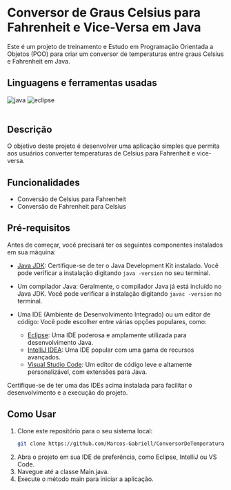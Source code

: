 # Conversor de Graus Celsius para Fahrenheit e Vice-Versa em Java

Este é um projeto de treinamento e Estudo em Programação Orientada a Objetos (POO) para criar um conversor de temperaturas entre graus Celsius e Fahrenheit em Java.

## Linguagens e ferramentas  usadas
<div >
    <img align="center" alt="java" src="https://img.shields.io/badge/Java-ED8B00?style=for-the-badge&logo=java&logoColor=white">
    <img align="center" alt="eclipse" src="https://img.shields.io/badge/Eclipse-2C2255?style=for-the-badge&logo=eclipse&logoColor=white">
</div><br/>


## Descrição


O objetivo deste projeto é desenvolver uma aplicação simples que permita aos usuários converter temperaturas de Celsius para Fahrenheit e vice-versa.


## Funcionalidades


- Conversão de Celsius para Fahrenheit
- Conversão de Fahrenheit para Celsius

## Pré-requisitos


Antes de começar, você precisará ter os seguintes componentes instalados em sua máquina:

- [Java JDK](https://www.oracle.com/java/technologies/javase-downloads.html): Certifique-se de ter o Java Development Kit instalado. Você pode verificar a instalação digitando `java -version` no seu terminal.
- Um compilador Java: Geralmente, o compilador Java já está incluído no Java JDK. Você pode verificar a instalação digitando `javac -version` no terminal.
- Uma IDE (Ambiente de Desenvolvimento Integrado) ou um editor de código: Você pode escolher entre várias opções populares, como:

  - [Eclipse](https://www.eclipse.org/downloads/): Uma IDE poderosa e amplamente utilizada para desenvolvimento Java.
  - [IntelliJ IDEA](https://www.jetbrains.com/idea/download/): Uma IDE popular com uma gama de recursos avançados.
  - [Visual Studio Code](https://code.visualstudio.com/download): Um editor de código leve e altamente personalizável, com extensões para Java.


Certifique-se de ter uma das IDEs acima instalada para facilitar o desenvolvimento e a execução do projeto.

## Como Usar


1. Clone este repositório para o seu sistema local:
   ```sh
   git clone https://github.com/Marcos-Gabriell/ConversorDeTemperatura.git

2. Abra o projeto em sua IDE de preferência, como Eclipse, IntelliJ ou VS Code.
3. Navegue até a classe Main.java.
4. Execute o método main para iniciar a aplicação.

